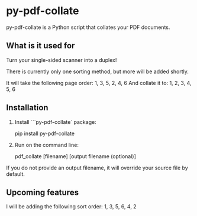 # py-pdf-collate

py-pdf-collate is a Python script that collates your PDF documents.

## What is it used for
Turn your single-sided scanner into a duplex!

There is currently only one sorting method, but more will be added shortly.

It will take the following page order:
1, 3, 5, 2, 4, 6
And collate it to:
1, 2, 3, 4, 5, 6

## Installation
1. Install ```py-pdf-collate` package:

    pip install py-pdf-collate

2. Run on the command line:

    pdf_collate [filename] [output filename (optional)]

If you do not provide an output filename, it will override your source file by default.

## Upcoming features

I will be adding the following sort order:
1, 3, 5, 6, 4, 2
